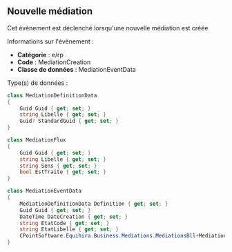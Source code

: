 ## <span id='nouvellemediation'>Nouvelle médiation</span>

Cet évènement est déclenché lorsqu'une nouvelle médiation est créée

Informations sur l'évènement : 

 - **Catégorie** : e/rp
 - **Code** : MediationCreation
 - **Classe de données** : MediationEventData

Type(s) de données :

```csharp
class MediationDefinitionData
{
	Guid Guid { get; set; }
	string Libelle { get; set; }
	Guid? StandardGuid { get; set; }
}

class MediationFlux
{
	Guid Guid { get; set; }
	string Libelle { get; set; }
	string Sens { get; set; }
	bool EstTraite { get; set; }
}

class MediationEventData
{
	MediationDefinitionData Definition { get; set; }
	Guid Guid { get; set; }
	DateTime DateCreation { get; set; }
	string EtatCode { get; set; }
	string EtatLibelle { get; set; }
	CPointSoftware.Equihira.Business.Mediations.MediationsBll+MediationFlux[] Flux { get; set; }
}

```
